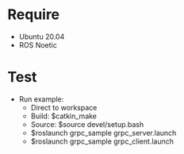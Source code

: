 
# Require 
- Ubuntu 20.04
- ROS Noetic

# Test
- Run example:
    + Direct to workspace
    + Build: $catkin_make
    + Source: $source devel/setup.bash
    + $roslaunch grpc_sample grpc_server.launch
    + $roslaunch grpc_sample grpc_client.launch